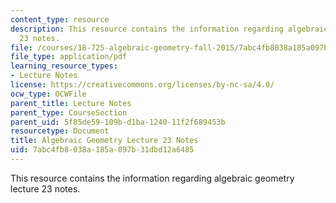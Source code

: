 ```yaml
---
content_type: resource
description: This resource contains the information regarding algebraic geometry lecture
  23 notes.
file: /courses/18-725-algebraic-geometry-fall-2015/7abc4fb8038a185a097b31dbd12a6485_MIT18_725F15_lec23.pdf
file_type: application/pdf
learning_resource_types:
- Lecture Notes
license: https://creativecommons.org/licenses/by-nc-sa/4.0/
ocw_type: OCWFile
parent_title: Lecture Notes
parent_type: CourseSection
parent_uid: 5f85de59-109b-d1ba-1240-11f2f689453b
resourcetype: Document
title: Algebraic Geometry Lecture 23 Notes
uid: 7abc4fb8-038a-185a-097b-31dbd12a6485
---
```

This resource contains the information regarding algebraic geometry lecture 23 notes.